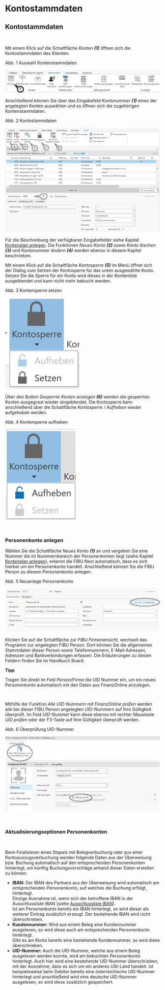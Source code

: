 # Kontostammdaten

## Kontostammdaten

&nbsp;

Mit einem Klick auf die Schaltfläche *Konten* ***(1)*** öffnen sich die Kontostammdaten des Klienten.

Abb. 1 Auswahl Kontenstammdaten

![Image](<../assets/NeuesElement109.png>)

Anschließend können Sie über das Eingabefeld *Kontonummer **(1)*** eines der angelegten Konten auswählen und es öffnen sich die zugehörigen Kontenstammdaten.&nbsp;

Abb. 2 Kontostammdaten

![Image](<../assets/NeuesElement108.png>)

Für die Beschreibung der verfügbaren Eingabefelder siehe Kapitel [Kontenplan anlegen](FIBUNext/Kontenplane.md#Kontenplan\_anlegen). Die Funktionen *Neues Konto **(2)*** sowie *Konto löschen **(3)*** und *Kontonummer ändern **(4)*** werden ebenso in diesem Kapitel beschrieben.

Mit einem Klick auf die Schaltfläche *Kontosperre **(5)*** im Menü öffnet sich der Dialog zum Setzen der Kontosperre für das unten ausgewählte Konto. Setzen Sie die Sperre für ein Konto wird dieses in der Kontenliste ausgeblendet und kann nicht mehr bebucht werden.

Abb. 3 Kontensperre setzen

![Image](<../assets/NeuesElement107.png>)

Über den Button *Gesperrte Konten anzeigen **(6)*** werden die gesperrten Konten ausgegraut wieder eingeblendet. Die Kontosperre kann anschließend über die Schaltfläche *Kontosperre / Aufheben* wieder aufgehoben werden.

Abb. 4 Kontensperre aufheben

![Image](<../assets/NeuesElement106.png>)

&nbsp;

### Personenkonto anlegen

Wählen Sie die Schaltfläche *Neues Konto* ***(1)*** an und vergeben Sie eine Nummer die im Nummernbereich der Personenkonten liegt (siehe Kapitel [Kontenplan anlegen](FIBUNext/Kontenplane.md#Kontenplan\_anlegen)), erkennt die FIBU Next automatisch, dass es sich hierbei um ein Personenkonto handelt. Anschließend können Sie die FIBU Person zu diesem Personenkonto anlegen.&nbsp;

Abb. 5 Neuanlage Personenkonto

![Image](<../assets/NeuesElement105.png>)

Klicken Sie auf die Schaltfläche *zur FIBU Firmenansicht,* wechselt das Programm zur angelegten FIBU Person. Dort können Sie die allgemeinen Stammdaten dieser Person sowie Telefonnummern, E-Mail-Adressen, Adressen und Bankverbindungen erfassen. Die Erläuterungen zu diesen Feldern finden Sie im Handbuch Board.&nbsp;

**Tipp**

Tragen Sie direkt im Feld *Person/Firma* die UID Nummer ein, um ein neues Personenkonto automatisch mit den Daten aus FinanzOnline anzulegen.

&nbsp;

Mithilfe der Funktion *Alle UID-Nummern mit FinanzOnline prüfen* werden alle bei dieser FIBU Person angelegten UID-Nummern auf Ihre Gültigkeit überprüft. Im Feld *UID-Nummer* kann diese ebenso mit rechter Maustaste *UID prüfen* oder der F3-Taste auf Ihre Gültigkeit überprüft werden.

Abb. 6 Überprüfung UID-Nummer

![Image](<../assets/NeuesElement104.png>)

&nbsp;

### Aktualisierungsoptionen Personenkonten

&nbsp;

Beim Finalisieren eines Stapels mit Belegverbuchung oder aus einer Kontoauszugsverbuchung werden folgende Daten aus der Überweisung bzw. Buchung automatisch auf den entsprechenden Personenkonten hinterlegt, um künftig Buchungsvorschläge anhand dieser Daten erstellen zu können.

* **IBAN:** Der IBAN des Partners aus der Überweisung wird automatisch am entsprechenden Personenkonto, auf welches die Buchung erfolgt, hinterlegt.\
Einzige Ausnahme ist, wenn sich der betroffene IBAN in der Ausschlussliste IBAN (siehe [Ausschlussliste IBAN](FIBUNext/IBANAusschlussliste.md)).\
Ist am Personenkonto bereits ein IBAN hinterlegt, so wird dieser als weiterer Eintrag zusätzlich erzeugt. Der bestehende IBAN wird nicht überschrieben.
* **Kundennummer:** Wird aus einem Beleg eine Kundennummer ausgelesen, so wird diese auch am entsprechenden Personenkonto hinterlegt.\
Gibt es am Konto bereits eine bestehende Kundennummer, so wird diese überschrieben.
* **UID-Nummer:** Auch die UID-Nummer, welche aus einem Beleg ausgelesen werden konnte, wird am bebuchten Personenkonto hinterlegt. Auch hier wird eine bestehende UID-Nummer überschrieben, mit der Ausnahme, dass es sich um ein anderes USt-Land handelt. Ist beispielsweise beim Debitor bereits eine österreichische UID-Nummer hinterlegt und anschließend wird eine deutsche UID-Nummer ausgelesen, so wird diese zusätzlich gespeichert.

